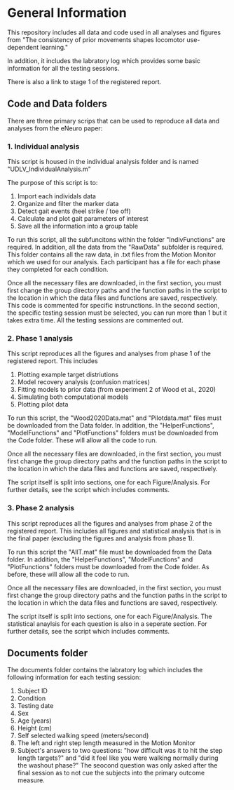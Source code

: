 # General Information
This repository includes all data and code used in all analyses and figures from "The consistency of prior movements shapes locomotor use-dependent learning."

In addition, it includes the labratory log which provides some basic information for all the testing sessions.

There is also a link to stage 1 of the registered report. 

## Code and Data folders
There are three primary scrips that can be used to reproduce all data and analyses from the eNeuro paper: 

### 1. Individual analysis 
This script is housed in the individual analysis folder and is named "UDLV_IndividualAnalysis.m"  

The purpose of this script is to:

1. Import each individals data
2. Organize and filter the marker data
3. Detect gait events (heel strike / toe off)
4. Calculate and plot gait parameters of interest
5. Save all the information into a group table

To run this script, all the subfuncitons within the folder "IndivFunctions" are required. In addition, all the data from the "RawData" subfolder is required. This folder contains all the raw data, in .txt files from the Motion Monitor which we used for our analysis. Each participant has a file for each phase they completed for each condition. 

Once all the necessary files are downloaded, in the first section, you must first change the group directory paths and the function paths in the script to the location in which the data files and functions are saved, respectively. This code is commented for specific instrunctions. In the second section, the specific testing session must be selected, you can run more than 1 but it takes extra time. All the testing sessions are commented out. 

### 2. Phase 1 analysis
This script reproduces all the figures and analyses from phase 1 of the registered report. This includes 

1. Plotting example target distriutions
2. Model recovery analysis (confusion matrices)
3. Fitting models to prior data (from experiment 2 of Wood et al., 2020) 
4. Simulating both computational models
5. Plotting pilot data

To run this script, the "Wood2020Data.mat" and "Pilotdata.mat" files must be downloaded from the Data folder. In addition, the "HelperFunctions", "ModelFunctions" and "PlotFunctions" folders must be downloaded from the Code folder. These will allow all the code to run. 

Once all the necessary files are downloaded, in the first section, you must first change the group directory paths and the function paths in the script to the location in which the data files and functions are saved, respectively.

The script itself is split into sections, one for each Figure/Analysis. For further details, see the script which includes comments. 

### 3. Phase 2 analysis
This script reproduces all the figures and analyses from phase 2 of the registered report. This includes all figures and statistical analysis that is in the final paper (excluding the figures and analysis from phase 1). 

To run this script the "AllT.mat" file must be downloaded from the Data folder. In addition, the "HelperFunctions", "ModelFunctions" and "PlotFunctions" folders must be downloaded from the Code folder. As before, these will allow all the code to run. 

Once all the necessary files are downloaded, in the first section, you must first change the group directory paths and the function paths in the script to the location in which the data files and functions are saved, respectively.

The script itself is split into sections, one for each Figure/Analysis. The statistical anaylsis for each question is also in a seperate section. For further details, see the script which includes comments.

## Documents folder
The documents folder contains the labratory log which includes the following information for each testing session:

1. Subject ID
2. Condition
3. Testing date
4. Sex
5. Age (years)
6. Height (cm)
7. Self selected walking speed (meters/second)
8. The left and right step length measured in the Motion Monitor
9. Subject's answers to two questions: "how difficult was it to hit the step length targets?" and "did it feel like you were walking normally during the washout phase?" The seocond question was only asked after the final session as to not cue the subjects into the primary outcome measure.
